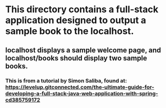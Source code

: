# This directory contains a full-stack application designed to output a sample book to the localhost. 
## localhost displays a sample welcome page, and localhost/books should display two sample books.
### This is from a tutorial by Simon Saliba, found at: https://levelup.gitconnected.com/the-ultimate-guide-for-developing-a-full-stack-java-web-application-with-spring-cd385759172
